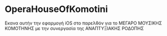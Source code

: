 # OperaHouseOfKomotini
Εκανα αυτήν την εφαρμογή iOS στο παρελθόν για το ΜΕΓΑΡΟ ΜΟΥΣΙΚΗΣ ΚΟΜΟΤΗΝΗΣ με την συνεργασία της ΑΝΑΠΤΥΞΙΑΚΗΣ ΡΟΔΟΠΗΣ
